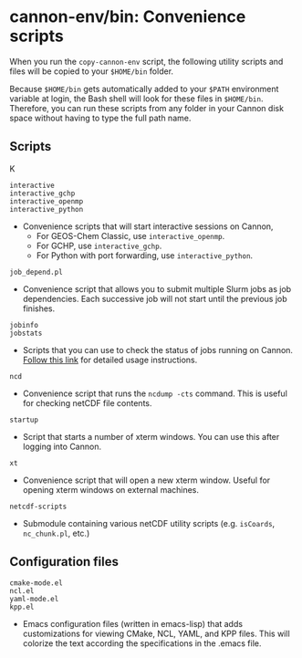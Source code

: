 # cannon-env/bin: Convenience scripts

When you run the `copy-cannon-env` script, the following utility scripts and files will be copied to your `$HOME/bin` folder.

Because `$HOME/bin` gets automatically added to your `$PATH` environment variable at login, the Bash shell will look for these files in `$HOME/bin`.  Therefore, you can run these scripts from any folder in your Cannon disk space without having to type the full path name.

## Scripts
K
```
interactive
interactive_gchp
interactive_openmp
interactive_python
```
  - Convenience scripts that will start interactive sessions on Cannon,
     - For GEOS-Chem Classic, use `interactive_openmp`.
     - For GCHP, use `interactive_gchp`.
     - For Python with port forwarding, use `interactive_python`.

`job_depend.pl`
  - Convenience script that allows you to submit multiple Slurm jobs as job dependencies.  Each successive job will not start until the previous job finishes.

```
jobinfo
jobstats
```
  - Scripts that you can use to check the status of jobs running on Cannon.  [Follow this link](https://github.com/Harvard-ACMG/knowledge-base/blob/main/using-slurm-on-cannon-3.md) for detailed usage instructions.

`ncd`
  - Convenience script that runs the `ncdump -cts` command.  This is useful for checking netCDF file contents.

`startup`
  - Script that starts a number of xterm windows.  You can use this after logging into Cannon.

`xt`
  - Convenience script that will open a new xterm window.  Useful for opening xterm windows on external machines.

`netcdf-scripts`
  - Submodule containing various netCDF utility scripts (e.g. `isCoards`, `nc_chunk.pl`, etc.)


## Configuration files

```
cmake-mode.el
ncl.el
yaml-mode.el
kpp.el
```
- Emacs configuration files (written in emacs-lisp) that adds
  customizations for viewing CMake, NCL, YAML, and KPP files.
  This will colorize the text according the specifications in
  the .emacs file.
